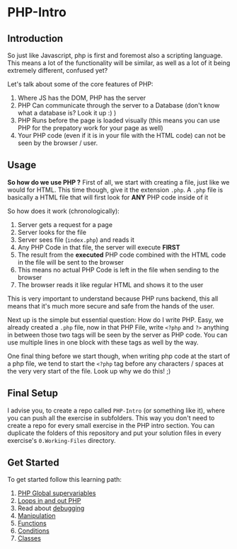 # PHP-Intro

## Introduction

So just like Javascript, php is first and foremost also a scripting language.
This means a lot of the functionality will be similar, as well as a lot of it being extremely different, confused yet?


Let's talk about some of the core features of PHP:

1. Where JS has the DOM, PHP has the server
1. PHP Can communicate through the server to a Database (don't know what a database is? Look it up :) )
1. PHP Runs before the page is loaded visually (this means you can use PHP for the prepatory work for your page as well)
1. Your PHP code (even if it is in your file with the HTML code) can not be seen by the browser / user.


## Usage

**So how do we use PHP ?**
First of all, we start with creating a file, just like we would for HTML. This time though, give it the extension `.php`.
A `.php` file is basically a HTML file that will first look for **ANY** PHP code inside of it

So how does it work (chronologically):

1. Server gets a request for a page
1. Server looks for the file
1. Server sees file (`index.php`) and reads it
1. Any PHP Code in that file, the server will execute **FIRST**
1. The result from the **executed** PHP code combined with the HTML code in the file will be sent to the browser
1. This means no actual PHP Code is left in the file when sending to the browser
1. The browser reads it like regular HTML and shows it to the user

This is very important to understand because PHP runs backend, this all means that it's much more secure and safe from the hands of the user.

Next up is the simple but essential question: How do I write PHP.
Easy, we already created a `.php` file, now in that PHP File, write `<?php` and `?>` anything in between those two tags will be seen by the server as PHP code.
You can use multiple lines in one block with these tags as well by the way.

One final thing before we start though, when writing php code at the start of a php file, we tend to start the `<?php` tag before any characters / spaces at the very very start of the file. Look up why we do this! ;)

## Final Setup

I advise you, to create a repo called `PHP-Intro` (or something like it), where you can push all the exercise in subfolders.
This way you don't need to create a repo for every small exercise in the PHP intro section.
You can duplicate the folders of this repository and put your solution files in every exercise's `0.Working-Files` directory.

## Get Started

To get started follow this learning path:

1. [PHP Global supervariables](src/1.Global-Supervariables)
1. [Loops in and out PHP](src/2.Loops)
1. Read about [debugging](src/3.Debugging)
1. [Manipulation](src/4.Manipulation)
1. [Functions](src/5.Functions)
1. [Conditions](src/6.Conditions)
1. [Classes](src/7.Classes)
